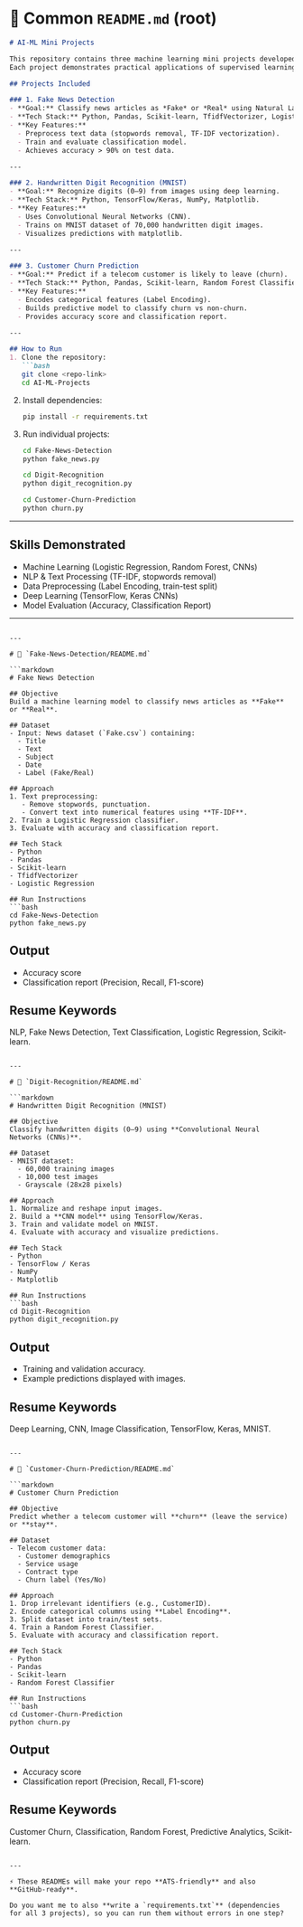 

# 📌 Common `README.md` (root)

````markdown
# AI-ML Mini Projects

This repository contains three machine learning mini projects developed as part of MCA coursework.  
Each project demonstrates practical applications of supervised learning, natural language processing (NLP), and deep learning.

## Projects Included

### 1. Fake News Detection
- **Goal:** Classify news articles as *Fake* or *Real* using Natural Language Processing (NLP).  
- **Tech Stack:** Python, Pandas, Scikit-learn, TfidfVectorizer, Logistic Regression.  
- **Key Features:**
  - Preprocess text data (stopwords removal, TF-IDF vectorization).
  - Train and evaluate classification model.
  - Achieves accuracy > 90% on test data.

---

### 2. Handwritten Digit Recognition (MNIST)
- **Goal:** Recognize digits (0–9) from images using deep learning.  
- **Tech Stack:** Python, TensorFlow/Keras, NumPy, Matplotlib.  
- **Key Features:**
  - Uses Convolutional Neural Networks (CNN).
  - Trains on MNIST dataset of 70,000 handwritten digit images.
  - Visualizes predictions with matplotlib.

---

### 3. Customer Churn Prediction
- **Goal:** Predict if a telecom customer is likely to leave (churn).  
- **Tech Stack:** Python, Pandas, Scikit-learn, Random Forest Classifier.  
- **Key Features:**
  - Encodes categorical features (Label Encoding).
  - Builds predictive model to classify churn vs non-churn.
  - Provides accuracy score and classification report.

---

## How to Run
1. Clone the repository:
   ```bash
   git clone <repo-link>
   cd AI-ML-Projects
````

2. Install dependencies:

   ```bash
   pip install -r requirements.txt
   ```

3. Run individual projects:

   ```bash
   cd Fake-News-Detection
   python fake_news.py
   ```

   ```bash
   cd Digit-Recognition
   python digit_recognition.py
   ```

   ```bash
   cd Customer-Churn-Prediction
   python churn.py
   ```

---

## Skills Demonstrated

* Machine Learning (Logistic Regression, Random Forest, CNNs)
* NLP & Text Processing (TF-IDF, stopwords removal)
* Data Preprocessing (Label Encoding, train-test split)
* Deep Learning (TensorFlow, Keras CNNs)
* Model Evaluation (Accuracy, Classification Report)

---

````

---

# 📌 `Fake-News-Detection/README.md`

```markdown
# Fake News Detection

## Objective
Build a machine learning model to classify news articles as **Fake** or **Real**.

## Dataset
- Input: News dataset (`Fake.csv`) containing:
  - Title
  - Text
  - Subject
  - Date
  - Label (Fake/Real)

## Approach
1. Text preprocessing:
   - Remove stopwords, punctuation.
   - Convert text into numerical features using **TF-IDF**.
2. Train a Logistic Regression classifier.
3. Evaluate with accuracy and classification report.

## Tech Stack
- Python
- Pandas
- Scikit-learn
- TfidfVectorizer
- Logistic Regression

## Run Instructions
```bash
cd Fake-News-Detection
python fake_news.py
````

## Output

* Accuracy score
* Classification report (Precision, Recall, F1-score)

## Resume Keywords

NLP, Fake News Detection, Text Classification, Logistic Regression, Scikit-learn.

````

---

# 📌 `Digit-Recognition/README.md`

```markdown
# Handwritten Digit Recognition (MNIST)

## Objective
Classify handwritten digits (0–9) using **Convolutional Neural Networks (CNNs)**.

## Dataset
- MNIST dataset:
  - 60,000 training images
  - 10,000 test images
  - Grayscale (28x28 pixels)

## Approach
1. Normalize and reshape input images.
2. Build a **CNN model** using TensorFlow/Keras.
3. Train and validate model on MNIST.
4. Evaluate with accuracy and visualize predictions.

## Tech Stack
- Python
- TensorFlow / Keras
- NumPy
- Matplotlib

## Run Instructions
```bash
cd Digit-Recognition
python digit_recognition.py
````

## Output

* Training and validation accuracy.
* Example predictions displayed with images.

## Resume Keywords

Deep Learning, CNN, Image Classification, TensorFlow, Keras, MNIST.

````

---

# 📌 `Customer-Churn-Prediction/README.md`

```markdown
# Customer Churn Prediction

## Objective
Predict whether a telecom customer will **churn** (leave the service) or **stay**.

## Dataset
- Telecom customer data:
  - Customer demographics
  - Service usage
  - Contract type
  - Churn label (Yes/No)

## Approach
1. Drop irrelevant identifiers (e.g., CustomerID).
2. Encode categorical columns using **Label Encoding**.
3. Split dataset into train/test sets.
4. Train a Random Forest Classifier.
5. Evaluate with accuracy and classification report.

## Tech Stack
- Python
- Pandas
- Scikit-learn
- Random Forest Classifier

## Run Instructions
```bash
cd Customer-Churn-Prediction
python churn.py
````

## Output

* Accuracy score
* Classification report (Precision, Recall, F1-score)

## Resume Keywords

Customer Churn, Classification, Random Forest, Predictive Analytics, Scikit-learn.

```

---

⚡ These READMEs will make your repo **ATS-friendly** and also **GitHub-ready**.  

Do you want me to also **write a `requirements.txt`** (dependencies for all 3 projects), so you can run them without errors in one step?
```
